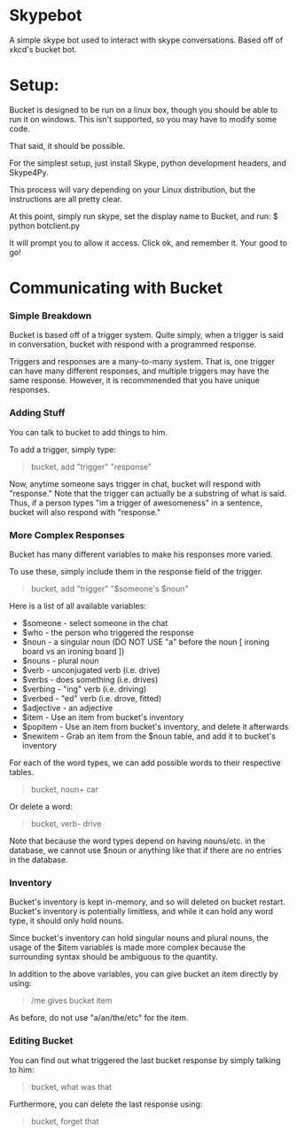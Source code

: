 Skypebot
========

A simple skype bot used to interact with skype conversations. 
Based off of xkcd's bucket bot.

# Setup: #

Bucket is designed to be run on a linux box, though you should be able to run it
on windows. This isn't supported, so you may have to modify some code.

That said, it should be possible. 

For the simplest setup, just install Skype, python development headers, and
Skype4Py. 

This process will vary depending on your Linux distribution, but the instructions
are all pretty clear.

At this point, simply run skype, set the display name to Bucket, and run:
$ python botclient.py

It will prompt you to allow it access. Click ok, and remember it.
Your good to go!


# Communicating with Bucket #

### Simple Breakdown ###

Bucket is based off of a trigger system. Quite simply, when a trigger is said in
conversation, bucket with respond with a programmed response.

Triggers and responses are a many-to-many system. That is, one trigger can have
many different responses, and multiple triggers may have the same response.
However, it is recommmended that you have unique responses. 

### Adding Stuff ###

You can talk to bucket to add things to him.

To add a trigger, simply type:
> bucket, add "trigger" "response"

Now, anytime someone says trigger in chat, bucket will respond with "response."
Note that the trigger can actually be a substring of what is said.
Thus, if a person types "im a trigger of awesomeness" in a sentence, bucket will
also respond with "response."

### More Complex Responses ###

Bucket has many different variables to make his responses more varied.

To use these, simply include them in the response field of the trigger.
> bucket, add "trigger" "$someone's $noun"

Here is a list of all available variables:

* $someone - select someone in the chat
* $who - the person who triggered the response
* $noun - a singular noun (DO NOT USE "a" before the noun [ ironing board vs an ironing board ])
* $nouns - plural noun
* $verb - unconjugated verb (i.e. drive)
* $verbs - does something (i.e. drives)
* $verbing - "ing" verb (i.e. driving)
* $verbed  - "ed" verb (i.e. drove, fitted)
* $adjective - an adjective
* $item - Use an item from bucket's inventory
* $popitem - Use an item from bucket's inventory, and delete it afterwards
* $newitem - Grab an item from the $noun table, and add it to bucket's inventory

For each of the word types, we can add possible words to their respective tables.
> bucket, noun+ car

Or delete a word:
> bucket, verb- drive

Note that because the word types depend on having nouns/etc. in the database,
we cannot use $noun or anything like that if there are no entries in the database.

### Inventory ###

Bucket's inventory is kept in-memory, and so will deleted on bucket restart.
Bucket's inventory is potentially limitless, and while it can hold any word type,
it should only hold nouns.

Since bucket's inventory can hold singular nouns and plural nouns, the usage of the
$item variables is made more complex because the surrounding syntax should be ambiguous
to the quantity.

In addition to the above variables, you can give bucket an item directly by using:
> /me gives bucket item

As before, do not use "a/an/the/etc" for the item.

### Editing Bucket ###

You can find out what triggered the last bucket response by simply talking to him:
> bucket, what was that

Furthermore, you can delete the last response using:
> bucket, forget that

